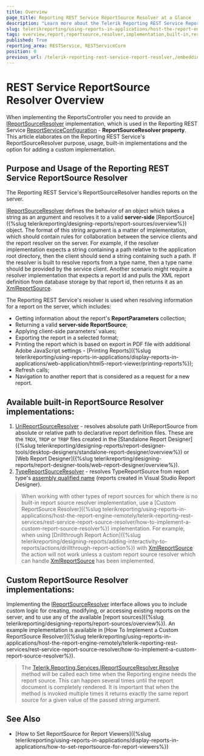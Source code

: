 ```yaml
---
title: Overview
page_title: Reporting REST Service ReportSource Resolver at a Glance
description: "Learn more about the Telerik Reporting REST Service ReportSource Resolver, what is its purpose, and what built-in implementations are available."
slug: telerikreporting/using-reports-in-applications/host-the-report-engine-remotely/telerik-reporting-rest-services/rest-service-report-source-resolver/overview
tags: overview,report,reportsource,resolver,implementation,built-in,rest,service
published: True
reporting_area: RESTService, RESTServiceCore
position: 0
previous_url: /telerik-reporting-rest-service-report-resolver,/embedding-reports/host-the-report-engine-remotely/telerik-reporting-rest-services/rest-service-report-source-resolver/overview, /embedding-reports/host-the-report-engine-remotely/rest-service-report-source-resolver/
---
```


# REST Service ReportSource Resolver Overview

When implementing the ReportsController you need to provide an [IReportSourceResolver](/api/Telerik.Reporting.Services.IReportSourceResolver) implementation, which is used in the Reporting REST Service [ReportServiceConfiguration](/api/Telerik.Reporting.Services.WebApi.ReportsControllerBase#Telerik_Reporting_Services_WebApi_ReportsControllerBase_ReportServiceConfiguration) - __ReportSourceResolver property__. This article elaborates on the Reporting REST Service's ReportSourceResolver purpose, usage, built-in implementations and the option for adding a custom implementation.

## Purpose and Usage of the Reporting REST Service ReportSource Resolver

The Reporting REST Service's ReportSourceResolver handles reports on the server.

[IReportSourceResolver](/api/Telerik.Reporting.Services.IReportSourceResolver) defines the behavior of an object which takes a string as an argument and resolves it to a valid __server-side__ [ReportSource]({%slug telerikreporting/designing-reports/report-sources/overview%}) object. The format of this string argument is a matter of implementation, which should contain rules for collaboration between the service clients and the report resolver on the server. For example, if the resolver implementation expects a string containing a path relative to the application root directory, then the client should send a string containing such a path. If the resolver is built to resolve reports from a type name, then a type name should be provided by the service client. Another scenario might require a resolver implementation that expects a report id and pulls the XML report definition from database storage by that report id, then returns it as an [XmlReportSource](/api/Telerik.Reporting.XmlReportSource).

The Reporting REST Service's resolver is used when resolving information for a report on the server, which includes:

* Getting information about the report's __ReportParameters__ collection;
* Returning a valid __server-side ReportSource__;
* Applying client-side parameters' values;
* Exporting the report in a selected format;
* Printing the report which is based on export in PDF file with additional Adobe JavaScript settings - [Printing Reports]({%slug telerikreporting/using-reports-in-applications/display-reports-in-applications/web-application/html5-report-viewer/printing-reports%});
* Refresh calls;
* Navigation to another report that is considered as a request for a new report.

## Available built-in ReportSource Resolver implementations:

1. [UriReportSourceResolver](/api/Telerik.Reporting.Services.UriReportSourceResolver) - resolves absolute path UriReportSource from absolute or relative path to declarative report definition files. These are the `TRDX`, `TRDP` or `TRBP` files created in the [Standalone Report Designer]({%slug telerikreporting/designing-reports/report-designer-tools/desktop-designers/standalone-report-designer/overview%}) or [Web Report Designer]({%slug telerikreporting/designing-reports/report-designer-tools/web-report-designer/overview%}).
1. [TypeReportSourceResolver](/api/Telerik.Reporting.Services.TypeReportSourceResolver) - resolves TypeReportSource from report type's [assembly qualified name](https://learn.microsoft.com/en-us/dotnet/api/system.type.assemblyqualifiedname?view=net-7.0) (reports created in Visual Studio Report Designer).

> When working with other types of report sources for which there is no built-in report source resolver implementation, use a [Custom ReportSource Resolver]({%slug telerikreporting/using-reports-in-applications/host-the-report-engine-remotely/telerik-reporting-rest-services/rest-service-report-source-resolver/how-to-implement-a-custom-report-source-resolver%}) implementation. For example, when using [Drillthrough Report Action]({%slug telerikreporting/designing-reports/adding-interactivity-to-reports/actions/drillthrough-report-action%}) with [XmlReportSource](/api/Telerik.Reporting.XmlReportSource) the action will not work unless a custom report source resolver which can handle [XmlReportSource](/api/Telerik.Reporting.XmlReportSource) has been implemented.

## Custom ReportSource Resolver implementations:

Implementing the [IReportSourceResolver](/api/Telerik.Reporting.Services.IReportSourceResolver) interface allows you to include custom logic for creating, modifying, or accessing existing reports on the server, and to use any of the available [report sources]({%slug telerikreporting/designing-reports/report-sources/overview%}). An example implementation is available in [How To Implement a Custom ReportSource Resolver]({%slug telerikreporting/using-reports-in-applications/host-the-report-engine-remotely/telerik-reporting-rest-services/rest-service-report-source-resolver/how-to-implement-a-custom-report-source-resolver%}).

> The [Telerik.Reporting.Services.IReportSourceResolver.Resolve](/api/Telerik.Reporting.Services.IReportSourceResolver#Telerik_Reporting_Services_IReportSourceResolver_Resolve_System_String_Telerik_Reporting_Services_OperationOrigin_System_Collections_Generic_IDictionary{System_String_System_Object}_) method will be called each time when the Reporting engine needs the report source. This can happen several times until the report document is completely rendered. It is important that when the method is invoked multiple times it returns exactly the same report source for a given value of the passed string argument.

## See Also

* [How to Set ReportSource for Report Viewers]({%slug telerikreporting/using-reports-in-applications/display-reports-in-applications/how-to-set-reportsource-for-report-viewers%})
